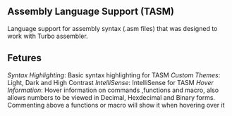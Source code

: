 ## Assembly Language Support (TASM)

Language support for assembly syntax (.asm files) that was designed to work with Turbo assembler.

## Fetures

*Syntax Highlighting*: Basic syntax highlighting for TASM
*Custom Themes*: Light, Dark and High Contrast
*IntelliSense*: IntelliSense for TASM
*Hover Information*: Hover information on commands ,functions and macro, also allows numbers to be viewed in Decimal, Hexdecimal and Binary forms. Commenting above a functions or macro will show it when hovering over it

